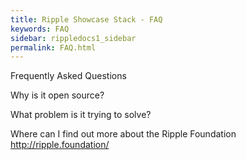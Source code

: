 ```yaml
---
title: Ripple Showcase Stack - FAQ
keywords: FAQ
sidebar: rippledocs1_sidebar
permalink: FAQ.html
---
```





Frequently Asked Questions

Why is it open source?

What problem is it trying to solve?

Where can I find out more about the Ripple Foundation
http://ripple.foundation/
